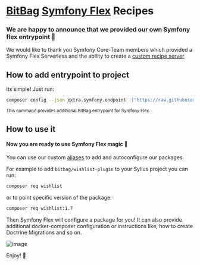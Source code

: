 # [BitBag](https://bitbag.io/) [Symfony Flex](https://symfony.com/doc/current/quick_tour/flex_recipes.html) Recipes

### We are happy to announce that we provided our own Symfony flex entrypoint :tada:

We would like to thank you Symfony Core-Team members which provided a Symfony Flex Serverless and the ability to create a [custom recipe server](https://symfony.com/blog/symfony-flex-is-going-serverless#custom-recipes)

## How to add entrypoint to project
Its simple! Just run:
```bash
composer config --json extra.symfony.endpoint '["https://raw.githubusercontent.com/piotrkardasz/bitbag-recipes/flex/main/index.json", "flex://defaults"]'
```
<sub>This command provides additional BitBag entrypoint for Symfony Flex.</sub>

## How to use it
#### Now you are ready to use Symfony Flex magic :exploding_head:

You can use our custom [aliases](https://symfony.com/doc/current/quick_tour/flex_recipes.html#flex-recipes-and-aliases) to add and autoconfigure our packages

For example to add `bitbag/wishlist-plugin` to your Sylius project you can run:
```bash
composer req wishlist
```
or to point specific version of the package:
```bash
composer req wishlist:1.7
```
Then Symfony Flex will configure a package for you!
It can also provide additional docker-composer configuration or instructions like, how to create Doctrine Migrations and so on.

![image](https://user-images.githubusercontent.com/40711740/149417990-d42a8f5a-400f-49fe-adad-c46b108092bc.png)

Enjoy! :tada:
